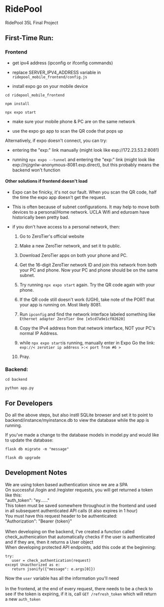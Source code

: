 # RidePool
 RidePool 35L Final Project

 ## First-Time Run:
 

 ### Frontend
 
 - get ipv4 address (ipconfig or ifconfig commands)
 
 - replace SERVER_IPV4_ADDRESS variable in `ridepool_mobile_frontend/config.js`

 - install expo go on your mobile device

 `cd ridepool_mobile_frontend`

 `npm install`
 
 `npx expo start`
 
 - make sure your mobile phone & PC are on the same network
 
 - use the expo go app to scan the QR code that pops up

 Alternatively, if expo doesn't connect, you can try:

 - entering the "exp:" link manually (might look like exp://172.23.53.2:8081)

 - running `npx expo --tunnel` and entering the "exp:" link (might look like exp://njzgnlw-anonymous-8081.exp.direct), but this probably means the backend won't function

 #### Other solutions if frontend doesn't load

 - Expo can be finicky, it's not our fault. When you scan the QR code, half the time the expo app doesn't get the request.

 - This is often because of subnet configurations. It may help to move both devices to a personal/Home network. UCLA Wifi and eduroam have historically been pretty bad.

 - if you don't have access to a personal network, then:

   1) Go to ZeroTier's official website 

   2) Make a new ZeroTier network, and set it to public.

   3) Download ZeroTier apps on both your phone and PC.

   4) Get the 16-digit ZeroTier network ID and join this network from both your PC and phone. Now your PC and phone should be on the same subnet.

   5) Try running `npx expo start` again. Try the QR code again with your phone.
   
   6) If the QR code still doesn't work (UGH), take note of the PORT that your app is running on. Most likely 8081.

   7) Run `ipconfig` and find the network interface labeled something like `Ethernet adapter ZeroTier One [e5cd7a9e1cf02620]` 

   8) Copy the IPv4 address from that network interface, NOT your PC's normal IP Address.

   9) while `npx expo start`is running, manually enter in Expo Go the link: `exp://< zerotier ip address >:< port from #6 >`

   10) Pray.
 
 ### Backend:
 
 `cd backend`
 
 `python app.py`


 ## For Developers

 Do all the above steps, but also instll SQLite browser and set it to point to backend/instance/myinstance.db to view the database while the app is running. 

 If you've made a change to the database models in model.py and would like to update the database:
 
 `flask db migrate -m "message"`

 `flask db upgrade`

 ## Development Notes
 We are using token based authentication since we are a SPA \
 On successful /login and /register requests, you will get returned a token like this: \
 "auth_token": "ey......" \
 This token must be saved somewhere throughout in the frontend and used in all subsequent authenticated API calls (it also expires in 1 hour) \
 You must have this request header to be authenticated: \
 "Authorization": "Bearer {token}" \
 \
 When developing on the backend, I've created a function called check_authenication that automatically checks if the user is authenticated and if they are, then it returns a User object \
 When developing protected API endpoints, add this code at the beginning:
 ```
 try:
    user = check_authentication(request)
 except Unauthorized as e:
    return jsonify({"message": e.args[0]})
 ```
 Now the `user` variable has all the information you'll need \
 \
 In the frontend, at the end of every request, there needs to be a check to see if the token is expiring, if it is, call `GET /refresh_token` which will return a new `auth_token`

